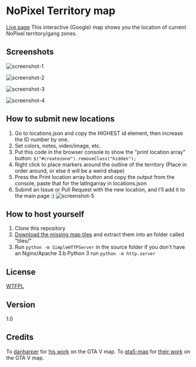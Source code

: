 NoPixel Territory map
====
[Live page](https://skyrossm.github.io/np-gangmap/)
This interactive (Google) map shows you the location of current NoPixel territory/gang zones.

## Screenshots

![screenshot-1](https://i.imgur.com/VavAdiG.jpg)

![screenshot-2](https://i.imgur.com/978UDPW.jpg)

![screenshot-3](https://i.imgur.com/ijtZIHO.jpg)

![screenshot-4](https://i.imgur.com/VMuDSrK.png)

## How to submit new locations
1. Go to locations.json and copy the HIGHEST id element, then increase the ID number by one.
2. Set colors, notes, video/image, etc.
3. Put this code in the browser console to show the "print location array" button: `$("#createzone").removeClass("hidden");`
4. Right click to place markers around the outline of the territory (Place in order around, or else it will be a weird shape)
5. Press the Print location array button and copy the output from the console, paste that for the latlngarray in locations.json
6. Submit an Issue or Pull Request with the new location, and I'll add it to the main page :)
![screenshot-5](https://i.imgur.com/40cSiK4.png)

## How to host yourself

1. Clone this repository
2. [Download the missing map tiles](https://mega.co.nz/#!HR1xgIQQ!I2cq1hDeWfm6A3BleDfOlTz747EpCUlX15tCt1h2IN8) and extract them into an folder called "tiles/"
3. Run `python -m SimpleHTTPServer` in the source folder if you don't have an Nginx/Apache
3.b Python 3 run `python -m http.server`

## License

[WTFPL](LICENSE)

## Version

1.0

## Credits

To [danharper](https://github.com/danharper/) for [his work](https://github.com/danharper/GTAV) on the GTA V map.
To [gta5-map](https://github.com/gta5-map) for [their work](https://github.com/gta5-map/gta5-map.github.io) on the GTA V map.
